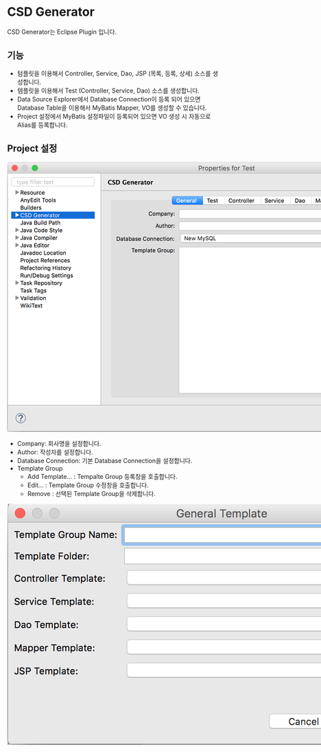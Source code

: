 # CSD Generator

CSD Generator는 Eclipse Plugin 입니다.

## 기능

- 텀플릿을 이용해서 Controller, Service, Dao, JSP (목록, 등록, 상세) 소스를 생성합니다.
- 템플릿을 이용해서 Test (Controller, Service, Dao) 소스를 생성합니다.
- Data Source Explorer에서 Database Connection이 등록 되어 있으면 Database Table을 이용해서 MyBatis Mapper, VO를 생성할 수 있습니다.
- Project 설정에서 MyBatis 설정파일이 등록되어 있으면 VO 생성 시 자동으로 Alias를 등록합니다.

## Project 설정

<img src="https://raw.githubusercontent.com/sayongkim/csdgenerator/master/screenshot/screenshot_01.png" style="max-width:1746px;max-height:1074px;">

* Company: 회사명을 설정합니다.
* Author: 작성자를 설정합니다.
* Database Connection: 기본 Database Connection을 설정합니다.
* Template Group
  - Add Template... : Tempalte Group 등록창을 호출합니다.
  - Edit... : Template Group 수정창을 호출합니다.
  - Remove : 선택된 Template Group을 삭제합니다.

<img src="https://raw.githubusercontent.com/sayongkim/csdgenerator/master/screenshot/screenshot_02.png" style="max-width:1004px;max-height:562px;">

